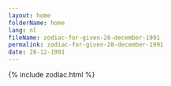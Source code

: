 ```yaml
---
layout: home
folderName: home
lang: nl
fileName: zodiac-for-given-28-december-1991
permalink: zodiac-for-given-28-december-1991
date: 28-12-1991
---
```

{% include zodiac.html %}
